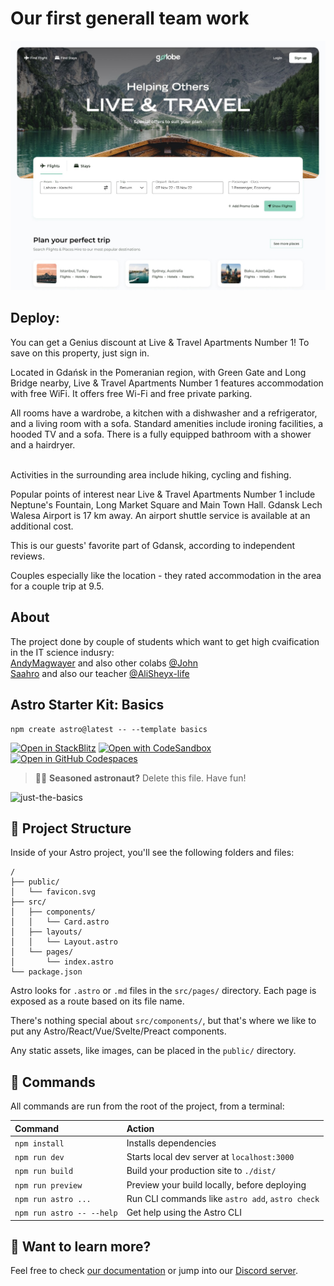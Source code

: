# Our first generall team work
![Project Screen](https://github.com/IT-LABSacademy/golobe_client_astro/blob/maga/Landing%20Page%202.jpg)

## Deploy:


You can get a Genius discount at Live & Travel Apartments Number 1! To save on this property, just sign in.

Located in Gdańsk in the Pomeranian region, with Green Gate and Long Bridge nearby, Live & Travel Apartments Number 1 features accommodation with free WiFi. It offers free Wi-Fi and free private parking.

All rooms have a wardrobe, a kitchen with a dishwasher and a refrigerator, and a living room with a sofa. Standard amenities include ironing facilities, a hooded TV and a sofa. There is a fully equipped bathroom with a shower and a hairdryer.

<br>
Activities in the surrounding area include hiking, cycling and fishing.

Popular points of interest near Live & Travel Apartments Number 1 include Neptune's Fountain, Long Market Square and Main Town Hall. Gdansk Lech Walesa Airport is 17 km away. An airport shuttle service is available at an additional cost.

This is our guests' favorite part of Gdansk, according to independent reviews.

Couples especially like the location - they rated accommodation in the area for a couple trip at 9.5.

## About
The project done by couple of students which want to get high cvaification in the IT science indusry:
<br>
<a href="https://www.instagram.com/andymagwayer/">AndyMagwayer</a> and also other colabs <a href="https://www.instagram.com/orifjohn_/">@John</a> 
<br>
<a href="https://t.me/SAAHRO">Saahro</a> and also our teacher <a href="https://www.instagram.com/alisheyx_life/">@AliSheyx-life</a> 


## Astro Starter Kit: Basics

```
npm create astro@latest -- --template basics
```

[![Open in StackBlitz](https://developer.stackblitz.com/img/open_in_stackblitz.svg)](https://stackblitz.com/github/withastro/astro/tree/latest/examples/basics)
[![Open with CodeSandbox](https://assets.codesandbox.io/github/button-edit-lime.svg)](https://codesandbox.io/p/sandbox/github/withastro/astro/tree/latest/examples/basics)
[![Open in GitHub Codespaces](https://github.com/codespaces/badge.svg)](https://codespaces.new/withastro/astro?devcontainer_path=.devcontainer/basics/devcontainer.json)

> 🧑‍🚀 **Seasoned astronaut?** Delete this file. Have fun!

![just-the-basics](https://github.com/withastro/astro/assets/2244813/a0a5533c-a856-4198-8470-2d67b1d7c554)

## 🚀 Project Structure

Inside of your Astro project, you'll see the following folders and files:

```
/
├── public/
│   └── favicon.svg
├── src/
│   ├── components/
│   │   └── Card.astro
│   ├── layouts/
│   │   └── Layout.astro
│   └── pages/
│       └── index.astro
└── package.json
```

Astro looks for `.astro` or `.md` files in the `src/pages/` directory. Each page is exposed as a route based on its file name.

There's nothing special about `src/components/`, but that's where we like to put any Astro/React/Vue/Svelte/Preact components.

Any static assets, like images, can be placed in the `public/` directory.

## 🧞 Commands

All commands are run from the root of the project, from a terminal:

| Command                   | Action                                           |
| :------------------------ | :----------------------------------------------- |
| `npm install`             | Installs dependencies                            |
| `npm run dev`             | Starts local dev server at `localhost:3000`      |
| `npm run build`           | Build your production site to `./dist/`          |
| `npm run preview`         | Preview your build locally, before deploying     |
| `npm run astro ...`       | Run CLI commands like `astro add`, `astro check` |
| `npm run astro -- --help` | Get help using the Astro CLI                     |

## 👀 Want to learn more?

Feel free to check [our documentation](https://docs.astro.build) or jump into our [Discord server](https://astro.build/chat).
